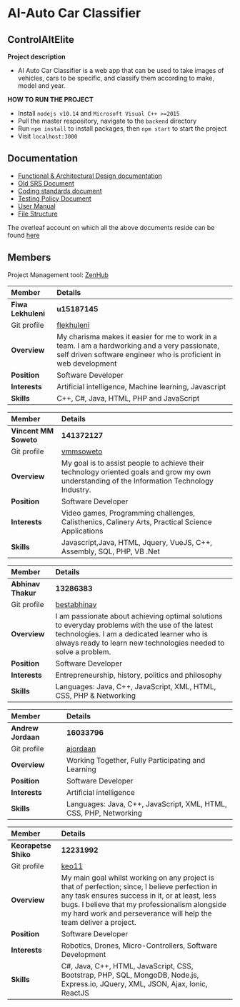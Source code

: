 # AI-Auto Car Classifier

## **ControlAltElite**


**Project description**
* AI Auto Car Classifier is a web app that can be used to take images of vehicles, cars to be specific, and classify them according to make, model and year.

**HOW TO RUN THE PROJECT**
* Install `nodejs v10.14` and `Microsoft Visual C++ >=2015`
* Pull the master respository, navigate to the `backend` directory
* Run `npm install` to install packages, then `npm start` to start the project
* Visit `localhost:3000` 

## **Documentation**
- [Functional & Architectural Design documentation](https://github.com/cos301-2019-se/AI-Auto-Car-Classifier/blob/master/documents/Requirements_Document.pdf)
- [Old SRS Document ](https://github.com/cos301-2019-se/AI-Auto-Car-Classifier/blob/master/documents/SRS_DEMO2.pdf)
- [Coding standards document](https://github.com/cos301-2019-se/AI-Auto-Car-Classifier/blob/master/documents/Coding%20Standards.pdf)
- [Testing Policy Document](https://github.com/cos301-2019-se/AI-Auto-Car-Classifier/blob/master/documents/Testing%20Policy.pdf)
- [User Manual](https://github.com/cos301-2019-se/AI-Auto-Car-Classifier/blob/master/documents/User_Manual.pdf)
- [File Structure](https://github.com/cos301-2019-se/AI-Auto-Car-Classifier/blob/master/documents/file%20strucuture/fileStrct.JPG)

The overleaf account on which all the above documents reside can be found [here](https://www.overleaf.com/1441367113ygzmrzsfjhkj)

## **Members**

 Project Management tool: [ZenHub](https://app.zenhub.com/workspaces/controlaltelite-5cc986490a0d102d91ad7cbf/board?repos=183455866)
 
|Member | Details | 
| :---         | :---         |    
|**Fiwa Lekhuleni**|    **u15187145**   |
|Git profile |[flekhuleni](https://github.com/flekhuleni)|
|**Overview**| My charisma makes it easier for me to work in a team. I am a hardworking and a very passionate, self driven software engineer who is proficient in web development |
|**Position** |Software Developer|
|**Interests** |Artificial intelligence, Machine learning, Javascript|
|**Skills**|C++, C#, Java, HTML, PHP and JavaScript|

|Member | Details | 
| :---         | :---         |  
|**Vincent MM Soweto**|    **141372127**   |
|Git profile |[vmmsoweto](https://github.com/vmmsoweto)|
|**Overview**|My goal is to assist people to achieve their technology oriented goals and grow my own understanding of the Information Technology Industry.|
|**Position** |Software Developer|
|**Interests** | Video games, Programming challenges, Calisthenics, Calinery Arts, Practical Science Applications |
|**Skills**|Javascript,Java, HTML, Jquery, VueJS, C++, Assembly, SQL, PHP, VB .Net|

|Member | Details | 
| :---         | :---         |  
|**Abhinav Thakur**|    **13286383**   |
|Git profile |[bestabhinav](https://github.com/bestabhinav)|
|**Overview**|I am passionate about achieving optimal solutions to everyday problems with the use of the latest technologies. I am a dedicated learner who is always ready to learn new technologies needed to solve a problem.|
|**Position** |Software Developer|
|**Interests** |Entrepreneurship, history, politics and philosophy|
|**Skills**|Languages: Java, C++, JavaScript, XML, HTML, CSS, PHP & Networking|

|Member | Details | 
| :---         | :---         |  
|**Andrew Jordaan**|    **16033796**   |
|Git profile |[ajordaan](https://github.com/ajordaan)|
|**Overview**|Working Together, Fully Participating and Learning|
|**Position** |Software Developer|
|**Interests** |Artificial intelligence|
|**Skills**|Languages: Java, C++, JavaScript, XML, HTML, CSS, PHP, Networking|

|Member | Details | 
| :---         | :---         |  
|**Keorapetse Shiko**|    **12231992**   |
|Git profile |[keo11](https://github.com/keo11)|
|**Overview**|My main goal whilst working on any project is that of perfection; since, I believe perfection in any task ensures success in it, or at least, less bugs. I believe that my professionalism alongside my hard work and perseverance will help the team deliver a project.|
|**Position** |Software Developer|
|**Interests** |Robotics, Drones, Micro-Controllers, Software Development|
|**Skills**|C#, Java, C++, HTML, JavaScript, CSS, Bootstrap, PHP, SQL, MongoDB, Node.js, Express.io, JQuery, XML, JSON, Ajax, Ionic, ReactJS|


